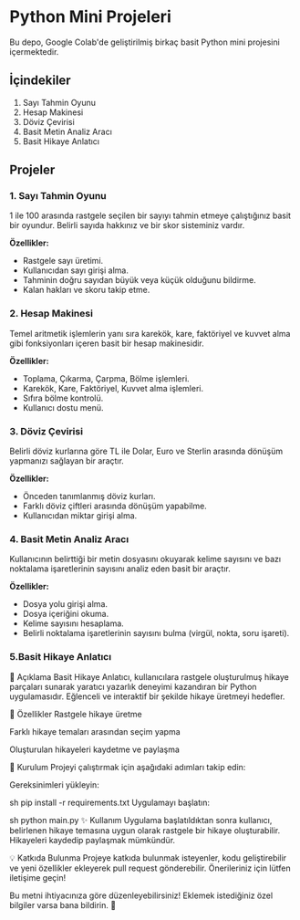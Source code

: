 # Python Mini Projeleri

Bu depo, Google Colab'de geliştirilmiş birkaç basit Python mini projesini içermektedir.

## İçindekiler

1.  Sayı Tahmin Oyunu
2.  Hesap Makinesi
3.  Döviz Çevirisi
4.  Basit Metin Analiz Aracı
5.  Basit Hikaye Anlatıcı

## Projeler

### 1. Sayı Tahmin Oyunu

1 ile 100 arasında rastgele seçilen bir sayıyı tahmin etmeye çalıştığınız basit bir oyundur. Belirli sayıda hakkınız ve bir skor sisteminiz vardır.

**Özellikler:**

*   Rastgele sayı üretimi.
*   Kullanıcıdan sayı girişi alma.
*   Tahminin doğru sayıdan büyük veya küçük olduğunu bildirme.
*   Kalan hakları ve skoru takip etme.

### 2. Hesap Makinesi

Temel aritmetik işlemlerin yanı sıra karekök, kare, faktöriyel ve kuvvet alma gibi fonksiyonları içeren basit bir hesap makinesidir.

**Özellikler:**

*   Toplama, Çıkarma, Çarpma, Bölme işlemleri.
*   Karekök, Kare, Faktöriyel, Kuvvet alma işlemleri.
*   Sıfıra bölme kontrolü.
*   Kullanıcı dostu menü.

### 3. Döviz Çevirisi

Belirli döviz kurlarına göre TL ile Dolar, Euro ve Sterlin arasında dönüşüm yapmanızı sağlayan bir araçtır.

**Özellikler:**

*   Önceden tanımlanmış döviz kurları.
*   Farklı döviz çiftleri arasında dönüşüm yapabilme.
*   Kullanıcıdan miktar girişi alma.

### 4. Basit Metin Analiz Aracı

Kullanıcının belirttiği bir metin dosyasını okuyarak kelime sayısını ve bazı noktalama işaretlerinin sayısını analiz eden basit bir araçtır.

**Özellikler:**

*   Dosya yolu girişi alma.
*   Dosya içeriğini okuma.
*   Kelime sayısını hesaplama.
*   Belirli noktalama işaretlerinin sayısını bulma (virgül, nokta, soru işareti).
### 5.Basit Hikaye Anlatıcı

📖 Açıklama
Basit Hikaye Anlatıcı, kullanıcılara rastgele oluşturulmuş hikaye parçaları sunarak yaratıcı yazarlık deneyimi kazandıran bir Python uygulamasıdır. Eğlenceli ve interaktif bir şekilde hikaye üretmeyi hedefler.

🚀 Özellikler
Rastgele hikaye üretme

Farklı hikaye temaları arasından seçim yapma

Oluşturulan hikayeleri kaydetme ve paylaşma

🔧 Kurulum
Projeyi çalıştırmak için aşağıdaki adımları takip edin:

Gereksinimleri yükleyin:

sh
pip install -r requirements.txt
Uygulamayı başlatın:

sh
python main.py
✨ Kullanım
Uygulama başlatıldıktan sonra kullanıcı, belirlenen hikaye temasına uygun olarak rastgele bir hikaye oluşturabilir. Hikayeleri kaydedip paylaşmak mümkündür.

💡 Katkıda Bulunma
Projeye katkıda bulunmak isteyenler, kodu geliştirebilir ve yeni özellikler ekleyerek pull request gönderebilir. Önerileriniz için lütfen iletişime geçin!

Bu metni ihtiyacınıza göre düzenleyebilirsiniz! Eklemek istediğiniz özel bilgiler varsa bana bildirin. 🚀



